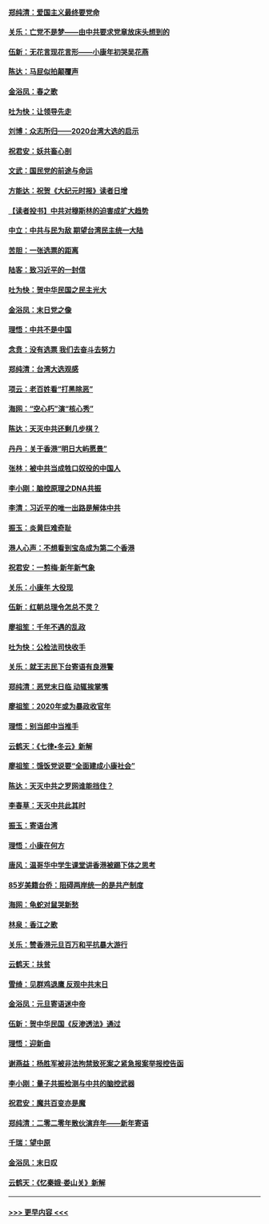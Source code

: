 #### [郑纯清：爱国主义最终要党命](../pages/nsc993/n11802197.md?t=01190744) 
#### [关乐：亡党不是梦——由中共要求党章放床头想到的](../pages/nsc993/n11802156.md?t=01190744) 
#### [伍新：无花言现花言形——小康年初哭吴花燕](../pages/nsc993/n11800044.md?t=01190744) 
#### [陈达：马屁似拍颠覆声](../pages/nsc993/n11800010.md?t=01190744) 
#### [金浴凤：春之歌](../pages/nsc993/n11797687.md?t=01190744) 
#### [吐为快：让领导先走](../pages/nsc993/n11797512.md?t=01190744) 
#### [刘博：众志所归——2020台湾大选的启示](../pages/nsc993/n11796878.md?t=01190744) 
#### [祝君安：妖共畜心剖](../pages/nsc993/n11794273.md?t=01190744) 
#### [文武：国民党的前途与命运](../pages/nsc993/n11794198.md?t=01190744) 
#### [方能达：祝贺《大纪元时报》读者日增](../pages/nsc993/n11793807.md?t=01190744) 
#### [【读者投书】中共对穆斯林的迫害成扩大趋势](../pages/nsc993/n11791371.md?t=01190744) 
#### [中立：中共与民为敌 期望台湾民主统一大陆](../pages/nsc993/n11790392.md?t=01190744) 
#### [苦胆：一张选票的距离](../pages/nsc993/n11788914.md?t=01190744) 
#### [陆客：致习近平的一封信](../pages/nsc993/n11788867.md?t=01190744) 
#### [吐为快：贺中华民国之民主光大](../pages/nsc993/n11788618.md?t=01190744) 
#### [金浴凤：末日党之像](../pages/nsc993/n11787475.md?t=01190744) 
#### [理悟：中共不是中国](../pages/nsc993/n11787463.md?t=01190744) 
#### [念贲：没有选票  我们去奋斗去努力](../pages/nsc993/n11787398.md?t=01190744) 
#### [郑纯清：台湾大选观感](../pages/nsc993/n11786210.md?t=01190744) 
#### [项云：老百姓看“打黑除恶”](../pages/nsc993/n11785398.md?t=01190744) 
#### [海网：“空心朽”演“核心秀”](../pages/nsc993/n11783874.md?t=01190744) 
#### [陈达：天灭中共还剩几步棋？](../pages/nsc993/n11783719.md?t=01190744) 
#### [丹丹：关于香港“明日大屿愿景”](../pages/nsc993/n11783273.md?t=01190744) 
#### [张林：被中共当成牲口奴役的中国人](../pages/nsc993/n11782397.md?t=01190744) 
#### [李小刚：脑控原理之DNA共振](../pages/nsc993/n11780962.md?t=01190744) 
#### [李清：习近平的唯一出路是解体中共](../pages/nsc993/n11780866.md?t=01190744) 
#### [振玉：炎黄巨难奇耻](../pages/nsc993/n11779632.md?t=01190744) 
#### [港人心声：不想看到宝岛成为第二个香港](../pages/nsc993/n11778817.md?t=01190744) 
#### [祝君安：一剪梅‧新年新气象](../pages/nsc993/n11776340.md?t=01190744) 
#### [关乐：小康年 大役现](../pages/nsc993/n11774213.md?t=01190744) 
#### [伍新：红朝总理令怎总不灵？](../pages/nsc993/n11770813.md?t=01190744) 
#### [廖祖笙：千年不遇的乱政](../pages/nsc993/n11770373.md?t=01190744) 
#### [吐为快：公检法司快收手](../pages/nsc993/n11770359.md?t=01190744) 
#### [关乐：就王志民下台寄语有良港警](../pages/nsc993/n11769903.md?t=01190744) 
#### [郑纯清：恶党末日临 动辄挨掌嘴](../pages/nsc993/n11769356.md?t=01190744) 
#### [廖祖笙：2020年或为暴政收官年](../pages/nsc993/n11768216.md?t=01190744) 
#### [理悟：别当郎中当推手](../pages/nsc993/n11768243.md?t=01190744) 
#### [云鹤天：《七律▪冬云》新解](../pages/nsc993/n11768204.md?t=01190744) 
#### [廖祖笙：饿饭党说要“全面建成小康社会”](../pages/nsc993/n11767482.md?t=01190744) 
#### [陈达：天灭中共之罗网谁能挡住？](../pages/nsc993/n11767465.md?t=01190744) 
#### [李春草：天灭中共此其时](../pages/nsc993/n11767452.md?t=01190744) 
#### [振玉：寄语台湾](../pages/nsc993/n11767432.md?t=01190744) 
#### [理悟：小康在何方](../pages/nsc993/n11767394.md?t=01190744) 
#### [唐风：温哥华中学生课堂讲香港被踢下体之思考](../pages/nsc993/n11766848.md?t=01190744) 
#### [85岁美籍台侨：阻碍两岸统一的是共产制度](../pages/nsc993/n11765043.md?t=01190744) 
#### [海网：龟蛇对鼠哭新愁](../pages/nsc993/n11764895.md?t=01190744) 
#### [林泉：香江之歌](../pages/nsc993/n11764415.md?t=01190744) 
#### [关乐：赞香港元旦百万和平抗暴大游行](../pages/nsc993/n11764382.md?t=01190744) 
#### [云鹤天：扶贫](../pages/nsc993/n11764245.md?t=01190744) 
#### [雪绮：见群鸡退鹰  反观中共末日](../pages/nsc993/n11762112.md?t=01190744) 
#### [金浴凤：元旦寄语迷中帝](../pages/nsc993/n11761788.md?t=01190744) 
#### [伍新：贺中华民国《反渗透法》通过](../pages/nsc993/n11761994.md?t=01190744) 
#### [理悟：迎新曲](../pages/nsc993/n11761152.md?t=01190744) 
#### [谢燕益：杨胜军被非法拘禁致死案之紧急报案举报控告函](../pages/nsc993/n11756134.md?t=01190744) 
#### [李小刚：量子共振检测与中共的脑控武器](../pages/nsc993/n11754518.md?t=01190744) 
#### [祝君安：魔共百变亦是魔](../pages/nsc993/n11754469.md?t=01190744) 
#### [郑纯清：二零二零年散伙演弃年——新年寄语](../pages/nsc993/n11754195.md?t=01190744) 
#### [千瑞：望中原](../pages/nsc993/n11754159.md?t=01190744) 
#### [金浴凤：末日叹](../pages/nsc993/n11752359.md?t=01190744) 
#### [云鹤天：《忆秦娥‧娄山关》新解](../pages/nsc993/n11752348.md?t=01190744) 

----
#### [ >>> 更早内容 <<< ](../indexes/nsc993-earlier.md)

